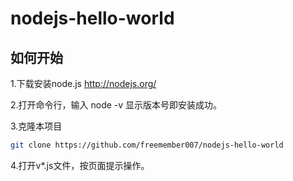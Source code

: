 # nodejs-hello-world

## 如何开始

1.下载安装node.js
http://nodejs.org/

2.打开命令行，输入
node -v
显示版本号即安装成功。

3.克隆本项目
```bash
git clone https://github.com/freemember007/nodejs-hello-world
```

4.打开v*.js文件，按页面提示操作。